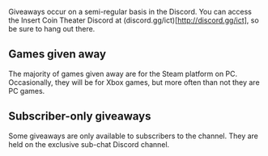 Giveaways occur on a semi-regular basis in the Discord. You can access the Insert Coin Theater Discord at (discord.gg/ict)[http://discord.gg/ict], so be sure to hang out there.

## Games given away
The majority of games given away are for the Steam platform on PC. Occasionally, they will be for Xbox games, but more often than not they are PC games.

## Subscriber-only giveaways
Some giveaways are only available to subscribers to the channel. They are held on the exclusive sub-chat Discord channel.